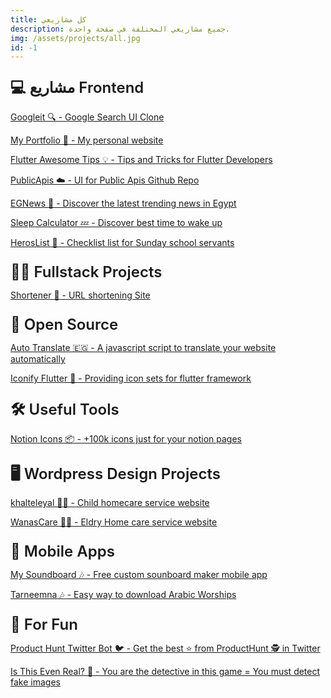 ```yaml
---
title: كل مشاريعي
description: جميع مشاريعي المختلفة في صفحة واحدة.
img: /assets/projects/all.jpg
id: -1
---
```


## 💻 مشاريع Frontend

[Googleit 🔍 - Google Search UI Clone](https://andronasef.github.io/googleit)

[My Portfolio 💼 - My personal website](https://andronasef.github.io)

[Flutter Awesome Tips 💡 - Tips and Tricks for Flutter Developers](https://andronasef.github.io/flutter-awesome-tips/)

[PublicApis ☁️ - UI for Public Apis Github Repo](https://andronasef.github.io/publicapis/)

[EGNews 📰 - Discover the latest trending news in Egypt](https://andronasef.github.io/egnews)

[Sleep Calculator 💤 - Discover best time to wake up](https://andronasef.github.io/sleepcalculator/)

[HerosList 🦸 - Checklist list for Sunday school servants](https://andronasef.github.io/heroslist/)

## 👨‍💻 Fullstack Projects

[Shortener 🔗 - URL shortening Site](https://andronasef.github.io/shortener)

## 🙋 Open Source

[Auto Translate 🇪🇬 - A javascript script to translate your website automatically](https://andronasef.github.io/autotranslate)

[Iconify Flutter 🧳 - Providing icon sets for flutter framework](https://github.com/andronasef/iconify_flutter)

## 🛠️ Useful Tools

[Notion Icons 📦 - +100k icons just for your notion pages](https://www.producthunt.com/products/notion-icons-2)

## 🖥️ Wordpress Design Projects

[khalteleyal 👩‍🍼 - Child homecare service website](https://khalteleyal.com/)

[WanasCare 🧑‍⚕️ - Eldry Home care service website](https://wanascare.netlify.app)

## 📱 Mobile Apps

[My Soundboard 🎶 - Free custom sounboard maker mobile app](https://github.com/andronasef/mysoundboard-app)

[Tarneemna 🎶 - Easy way to download Arabic Worships](https://github.com/andronasef/tarneemna-app)

## 🚀 For Fun

[Product Hunt Twitter Bot 🐦 - Get the best ⭐️ from ProductHunt 🕵 in Twitter](https://github.com/andronasef/producthuntbot)

[Is This Even Real? 🤥 - You are the detective in this game = You must detect fake images](https://andronasef.github.io/is-this-even-real-game)

<style >
  h2 {
    margin-top: 1.5rem;
    font-size: 1.5rem !important;
    font-weight: 600;
    margin-bottom: 0.5rem;
  }
</style>
